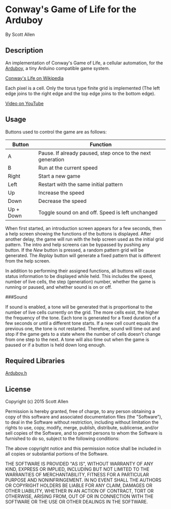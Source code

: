 # Conway's Game of Life for the Arduboy

By Scott Allen

## Description

An implementation of Conway's Game of Life, a cellular automation, for the [Arduboy](https://www.arduboy.com/), a tiny Arduino compatible game system.

[Conway's Life on Wikipedia](https://en.wikipedia.org/wiki/Conway's_Game_of_Life)

Each pixel is a cell. Only the torus type finite grid is implemented (The left edge joins to the right edge and the top edge joins to the bottom edge).

[Video on YouTube](https://youtu.be/tmZ1W80oE4M)

## Usage

Buttons used to control the game are as follows:

Button    | Function
------    | --------
A         | Pause. If already paused, step once to the next generation
B         | Run at the current speed
Right     | Start a new game
Left      | Restart with the same initial pattern
Up        | Increase the speed
Down      | Decrease the speed
Up + Down | Toggle sound on and off. Speed is left unchanged

When first started, an introduction screen appears for a few seconds, then a help screen showing the functions of the buttons is displayed. After another delay, the game will run with the help screen used as the initial grid pattern. The intro and help screens can be bypassed by pushing any button. If the *New* button is pressed, a random pattern grid will be generated. The *Replay* button will generate a fixed pattern that is different from the help screen.

In addition to performing their assigned functions, all buttons will cause status information to be displayed while held. This includes the speed, number of live cells, the step (generation) number, whether the game is running or paused, and whether sound is on or off.

###Sound

If sound is enabled, a tone will be generated that is proportional to the number of live cells currently on the grid. The more cells exist, the higher the frequency of the tone. Each tone is generated for a fixed duration of a few seconds or until a different tone starts. If a new cell count equals the previous one, the tone is not restarted. Therefore, sound will time out and stop if the game gets to a state where the number of cells doesn't change from one step to the next. A tone will also time out when the game is paused or if a button is held down long enough.

## Required Libraries

[Arduboy.h](https://github.com/Arduboy/Arduboy)

## License

Copyright (c) 2015 Scott Allen

Permission is hereby granted, free of charge, to any person obtaining a copy
of this software and associated documentation files (the "Software"), to deal
in the Software without restriction, including without limitation the rights
to use, copy, modify, merge, publish, distribute, sublicense, and/or sell
copies of the Software, and to permit persons to whom the Software is
furnished to do so, subject to the following conditions:

The above copyright notice and this permission notice shall be included in
all copies or substantial portions of the Software.

THE SOFTWARE IS PROVIDED "AS IS", WITHOUT WARRANTY OF ANY KIND, EXPRESS OR
IMPLIED, INCLUDING BUT NOT LIMITED TO THE WARRANTIES OF MERCHANTABILITY,
FITNESS FOR A PARTICULAR PURPOSE AND NONINFRINGEMENT. IN NO EVENT SHALL THE
AUTHORS OR COPYRIGHT HOLDERS BE LIABLE FOR ANY CLAIM, DAMAGES OR OTHER
LIABILITY, WHETHER IN AN ACTION OF CONTRACT, TORT OR OTHERWISE, ARISING FROM,
OUT OF OR IN CONNECTION WITH THE SOFTWARE OR THE USE OR OTHER DEALINGS IN
THE SOFTWARE.

